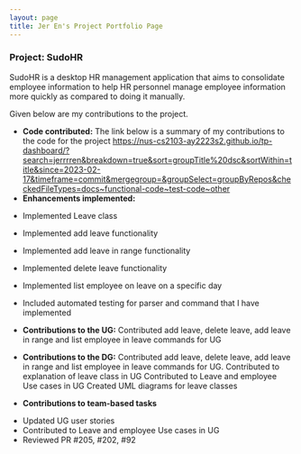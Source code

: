 ```yaml
---
layout: page
title: Jer En's Project Portfolio Page
---
```


### Project: SudoHR

SudoHR is a desktop HR management application that aims to consolidate employee information to help HR personnel manage employee information more quickly as compared to doing it manually.

Given below are my contributions to the project.

* **Code contributed:**
The link below is a summary of my contributions to the code for the project
https://nus-cs2103-ay2223s2.github.io/tp-dashboard/?search=jerrrren&breakdown=true&sort=groupTitle%20dsc&sortWithin=title&since=2023-02-17&timeframe=commit&mergegroup=&groupSelect=groupByRepos&checkedFileTypes=docs~functional-code~test-code~other
* **Enhancements implemented:**
- Implemented Leave class
- Implemented add leave functionality
- Implemented add leave in range functionality
- Implemented delete leave functionality
- Implemented list employee on leave on a specific day


- Included automated testing for parser and command that I have implemented


* **Contributions to the UG:**
Contributed add leave, delete leave, add leave in range and list employee in leave commands for UG

* **Contributions to the DG:**
Contributed add leave, delete leave, add leave in range and list employee in leave commands for UG.
Contributed to explanation of leave class in UG
Contributed to Leave and employee Use cases in UG
Created UML diagrams for leave classes

* **Contributions to team-based tasks**
- Updated UG user stories
- Contributed to Leave and employee Use cases in UG
- Reviewed PR #205, #202, #92
